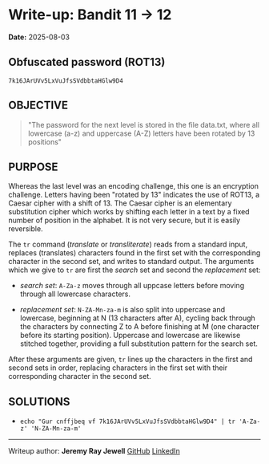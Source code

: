 # Write-up: Bandit 11 → 12  
**Date:** 2025-08-03  

## Obfuscated password (ROT13) 

`7k16JArUVv5LxVuJfsSVdbbtaHGlw9D4`

## OBJECTIVE

>"The password for the next level is stored in the file data.txt, where all lowercase (a-z) and uppercase (A-Z) letters have been rotated by 13 positions"

## PURPOSE

Whereas the last level was an encoding challenge, this one is an encryption challenge. Letters having been "rotated by 13" indicates the use of ROT13, a Caesar cipher with a shift of 13. The Caesar cipher is an elementary substitution cipher which works by shifting each letter in a text by a fixed number of position in the alphabet. It is not very secure, but it is easily reversible.

The `tr` command (*translate* or *transliterate*) reads from a standard input, replaces (translates) characters found in the first set with the corresponding character in the second set, and writes to standard output. The arguments which we give to `tr` are first the *search* set and second the *replacement* set:

- *search set*: `A-Za-z` moves through all uppcase letters before moving through all lowercase characters.

- *replacement set*: `N-ZA-Mn-za-m` is also split into uppercase and lowercase, beginning at N (13 characters after A), cycling back through the characters by connecting Z to A before finishing at M (one character before its starting position). Uppercase and lowercase are likewise stitched together, providing a full substitution pattern for the search set.

After these arguments are given, `tr` lines up the characters in the first and second sets in order, replacing characters in the first set with their corresponding character in the second set.



## SOLUTIONS

- `echo "Gur cnffjbeq vf 7k16JArUVv5LxVuJfsSVdbbtaHGlw9D4" | tr 'A-Za-z' 'N-ZA-Mn-za-m'`

___

Writeup author: **Jeremy Ray Jewell**
[GitHub](https://github.com/jeremyrayjewell)
[LinkedIn](https://www.linkedin.com/in/jeremyrayjewell)
